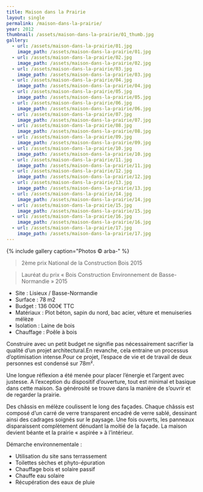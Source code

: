 ```yaml
---
title: Maison dans la Prairie
layout: single
permalink: /maison-dans-la-prairie/
year: 2012
thumbnail: /assets/maison-dans-la-prairie/01_thumb.jpg
gallery:
  - url: /assets/maison-dans-la-prairie/01.jpg
    image_path: /assets/maison-dans-la-prairie/01.jpg
  - url: /assets/maison-dans-la-prairie/02.jpg
    image_path: /assets/maison-dans-la-prairie/02.jpg
  - url: /assets/maison-dans-la-prairie/03.jpg
    image_path: /assets/maison-dans-la-prairie/03.jpg
  - url: /assets/maison-dans-la-prairie/04.jpg
    image_path: /assets/maison-dans-la-prairie/04.jpg
  - url: /assets/maison-dans-la-prairie/05.jpg
    image_path: /assets/maison-dans-la-prairie/05.jpg
  - url: /assets/maison-dans-la-prairie/06.jpg
    image_path: /assets/maison-dans-la-prairie/06.jpg
  - url: /assets/maison-dans-la-prairie/07.jpg
    image_path: /assets/maison-dans-la-prairie/07.jpg
  - url: /assets/maison-dans-la-prairie/08.jpg
    image_path: /assets/maison-dans-la-prairie/08.jpg
  - url: /assets/maison-dans-la-prairie/09.jpg
    image_path: /assets/maison-dans-la-prairie/09.jpg
  - url: /assets/maison-dans-la-prairie/10.jpg
    image_path: /assets/maison-dans-la-prairie/10.jpg
  - url: /assets/maison-dans-la-prairie/11.jpg
    image_path: /assets/maison-dans-la-prairie/11.jpg
  - url: /assets/maison-dans-la-prairie/12.jpg
    image_path: /assets/maison-dans-la-prairie/12.jpg
  - url: /assets/maison-dans-la-prairie/13.jpg
    image_path: /assets/maison-dans-la-prairie/13.jpg
  - url: /assets/maison-dans-la-prairie/14.jpg
    image_path: /assets/maison-dans-la-prairie/14.jpg
  - url: /assets/maison-dans-la-prairie/15.jpg
    image_path: /assets/maison-dans-la-prairie/15.jpg
  - url: /assets/maison-dans-la-prairie/16.jpg
    image_path: /assets/maison-dans-la-prairie/16.jpg
  - url: /assets/maison-dans-la-prairie/17.jpg
    image_path: /assets/maison-dans-la-prairie/17.jpg
---
```


{% include gallery caption="Photos © arba-" %}

> 2ème prix National de la Construction Bois 2015

> Lauréat du prix « Bois Construction Environnement de Basse-Normandie » 2015

  * Site : Lisieux / Basse-Normandie
  * Surface : 78 m2
  * Budget : 136 000€ TTC
  * Matériaux : Plot béton, sapin du nord, bac acier, vêture et menuiseries mélèze
  * Isolation : Laine de bois
  * Chauffage : Poêle à bois

Construire avec un petit budget ne signifie pas nécessairement sacrifier la qualité d’un projet architectural.En revanche, cela entraine un processus d’optimisation intense.Pour ce projet, l’espace de vie et de travail de deux personnes est condensé sur 78m².

Une longue réflexion a été menée pour placer l’énergie et l’argent avec justesse. A l’exception du dispositif d’ouverture, tout est minimal et basique dans cette maison. Sa générosité se trouve dans la manière de s’ouvrir et de regarder la prairie.

Des châssis en mélèze coulissent le long des façades. Chaque châssis est composé d’un carré de verre transparent encadré de verre sablé, dessinant ainsi des cadrages soignés sur le paysage.
Une fois ouverts, les panneaux disparaissent complètement dénudant la moitié de la façade. La maison devient béante et la prairie « aspirée » à l’intérieur.

Démarche environnementale : 
  * Utilisation du site sans terrassement 
  * Toilettes sèches et phyto-épuration 
  * Chauffage bois et solaire passif 
  * Chauffe eau solaire 
  * Récupération des eaux de pluie
